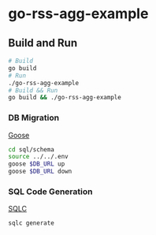 # go-rss-agg-example

## Build and Run

```sh
# Build
go build
# Run
./go-rss-agg-example
# Build && Run
go build && ./go-rss-agg-example
```

### DB Migration

[Goose](http://pressly.github.io/goose/)

```sh
cd sql/schema
source ../../.env
goose $DB_URL up
goose $DB_URL down
```

### SQL Code Generation

[SQLC](https://docs.sqlc.dev/en/latest/index.html)

```sh
sqlc generate
```
